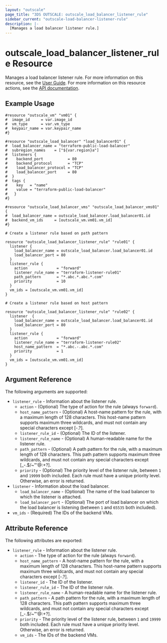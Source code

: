 ```yaml
---
layout: "outscale"
page_title: "3DS OUTSCALE: outscale_load_balancer_listener_rule"
sidebar_current: "outscale-load-balancer-listener-rule"
description: |-
  [Manages a load balancer listener rule.]
---
```


# outscale_load_balancer_listener_rule Resource

Manages a load balancer listener rule.
For more information on this resource, see the [User Guide](https://wiki.outscale.net/display/EN/About+Load+Balancers).
For more information on this resource actions, see the [API documentation](https://docs.outscale.com/api#3ds-outscale-api-listener).

## Example Usage

```hcl
#resource "outscale_vm" "vm01" {
#  image_id     = var.image_id
#  vm_type      = var.vm_type
#  keypair_name = var.keypair_name
#}

#resource "outscale_load_balancer" "load_balancer01" {
#  load_balancer_name = "terraform-public-load-balancer"
#  subregion_names    = ["${var.region}a"]
#  listeners {
#    backend_port           = 80
#    backend_protocol       = "TCP"
#    load_balancer_protocol = "TCP"
#    load_balancer_port     = 80
#  }
#  tags {
#    key   = "name"
#    value = "terraform-public-load-balancer"
#   }
#}

#resource "outscale_load_balancer_vms" "outscale_load_balancer_vms01" {
#  load_balancer_name = outscale_load_balancer.load_balancer01.id
#  backend_vm_ids     = [outscale_vm.vm01.vm_id]
#}

# Create a listener rule based on path pattern

resource "outscale_load_balancer_listener_rule" "rule01" {
  listener {
    load_balancer_name = outscale_load_balancer.load_balancer01.id
    load_balancer_port = 80
  }
  listener_rule {
    action             = "forward"
    listener_rule_name = "terraform-listener-rule01"
    path_pattern       = "*.abc.*.abc.*.com"
    priority           = 10
  }
  vm_ids = [outscale_vm.vm01.vm_id]
}

# Create a listener rule based on host pattern

resource "outscale_load_balancer_listener_rule" "rule02" {
  listener  {
    load_balancer_name = outscale_load_balancer.load_balancer01.id
    load_balancer_port = 80
  }
  listener_rule {
    action             = "forward"
    listener_rule_name = "terraform-listener-rule02"
    host_name_pattern  = "*.abc.-.abc.*.com"
    priority           = 1
  }
  vm_ids = [outscale_vm.vm01.vm_id]
}
```

## Argument Reference

The following arguments are supported:

* `listener_rule` - Information about the listener rule.
  * `action` - (Optional) The type of action for the rule (always `forward`).
  * `host_name_pattern` - (Optional) A host-name pattern for the rule, with a maximum length of 128 characters. This host-name pattern supports maximum three wildcards, and must not contain any special characters except [-.?]. 
  * `listener_rule_id` - (Optional) The ID of the listener.
  * `listener_rule_name` - (Optional) A human-readable name for the listener rule.
  * `path_pattern` - (Optional) A path pattern for the rule, with a maximum length of 128 characters. This path pattern supports maximum three wildcards, and must not contain any special characters except [_-.$/~"'@:+?].
  * `priority` - (Optional) The priority level of the listener rule, between `1` and `19999` both included. Each rule must have a unique priority level. Otherwise, an error is returned.
* `listener` - Information about the load balancer.
  * `load_balancer_name` - (Optional) The name of the load balancer to which the listener is attached.
  * `load_balancer_port` - (Optional) The port of load balancer on which the load balancer is listening (between `1` and `65535` both included).
* `vm_ids` - (Required) The IDs of the backend VMs.

## Attribute Reference

The following attributes are exported:

* `listener_rule` - Information about the listener rule.
  * `action` - The type of action for the rule (always `forward`).
  * `host_name_pattern` - A host-name pattern for the rule, with a maximum length of 128 characters. This host-name pattern supports maximum three wildcards, and must not contain any special characters except [-.?].
  * `listener_id` - The ID of the listener.
  * `listener_rule_id` - The ID of the listener rule.
  * `listener_rule_name` - A human-readable name for the listener rule.
  * `path_pattern` - A path pattern for the rule, with a maximum length of 128 characters. This path pattern supports maximum three wildcards, and must not contain any special characters except [_-.$/~"'@:+?].
  * `priority` - The priority level of the listener rule, between `1` and `19999` both included. Each rule must have a unique priority level. Otherwise, an error is returned.
  * `vm_ids` - The IDs of the backend VMs.

